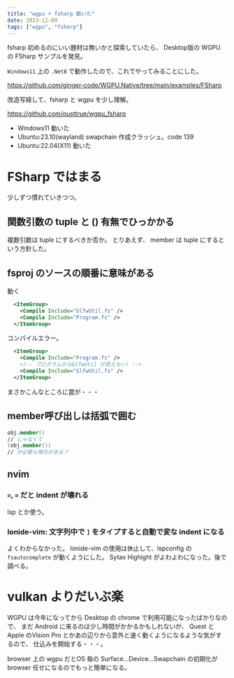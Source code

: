 ```yaml
---
title: "wgpu + fsharp 動いた"
date: 2023-12-09
tags: ["wgpu", "fsharp"]
---
```


fsharp 初めるのにいい題材は無いかと探索していたら、
Desktop版の WGPU の FSharp サンプルを発見。

`Windows11` 上の `.Net8` で動作したので、これでやってみることにした。

https://github.com/ginger-code/WGPU.Native/tree/main/examples/FSharp

改造写経して、fsharp と wgpu を少し理解。

https://github.com/ousttrue/wgpu_fsharp

- Windows11 動いた
- Ubuntu:23.10(wayland) swapchain 作成クラッシュ。code 139
- Ubuntu:22.04(X11) 動いた

# FSharp ではまる

少しずつ慣れていきつつ。

## 関数引数の tuple と () 有無でひっかかる

複数引数は tuple にするべきか否か。
とりあえず、 member は tuple にするという方針した。

## fsproj のソースの順番に意味がある

動く

```xml
  <ItemGroup>
    <Compile Include="GlfwUtil.fs" />
    <Compile Include="Program.fs" />
  </ItemGroup>
```

コンパイルエラー。

```xml
  <ItemGroup>
    <Compile Include="Program.fs" />
    <!-- プログラムからGlfwUtil が見えない! -->
    <Compile Include="GlfwUtil.fs" />
  </ItemGroup>
```

まさかこんなところに罠が・・・

## member呼び出しは括弧で囲む

```fsharp
obj.member()
// じゃなくて
(obj.member())
// が必要な場合がある？
```

## nvim

### `=`, `=` だと indent が壊れる
lsp とか使う。

### Ionide-vim: 文字列中で `]` をタイプすると自動で変な indent になる
よくわからなかった。
Ionide-vim の使用は休止して、lspconfig の `fsautocomplete` が動くようにした。
Sytax Highight がよわよわになった。後で調べる。

# vulkan よりだいぶ楽

WGPU は今年になってから Desktop の chrome で利用可能になったばかりなので、
まだ Android に来るのは少し時間がかかるかもしれないが、
Quest と Apple のVision Pro とかあの辺りから意外と速く動くようになるような気がするので、
仕込みを開始する・・・。

browser 上の wgpu だとOS 毎の Surface...Device...Swapchain の初期化が browser 任せになるのでもっと簡単になる。

